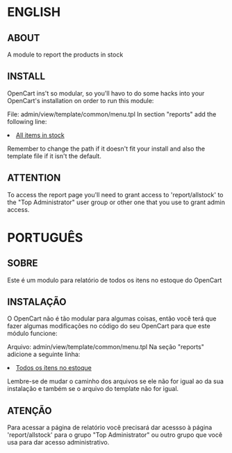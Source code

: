 ENGLISH
=======

ABOUT
-----
A module to report the products in stock

INSTALL
-------
OpenCart ins't so modular, so you'll havo to do some hacks into your OpenCart's
installation on order to run this module:

File: admin/view/template/common/menu.tpl
In section "reports" add the following line:
<li><a href="index.php?route=report/allstock">All items in stock</a></li>

Remember to change the path if it doesn't fit your install and also the template
file if it isn't the default.

ATTENTION
---------
To access the report page you'll need to grant access to 'report/allstock' to
the "Top Administrator" user group or other one that you use to grant admin
access.

PORTUGUÊS
=========

SOBRE
-----

Este é um modulo para relatório de todos os itens no estoque do OpenCart

INSTALAÇÃO
----------
O OpenCart não é tão modular para algumas coisas, então você terá que fazer
algumas modificações no código do seu OpenCart para que este módulo funcione:

Arquivo: admin/view/template/common/menu.tpl
Na seção "reports" adicione a seguinte linha:
<li><a href="index.php?route=report/allstock">Todos os ítens no estoque</a></li>

Lembre-se de mudar o caminho dos arquivos se ele não for igual ao da sua
instalação e também se o arquivo do template não for igual.

ATENÇÃO
-------
Para acessar a página de relatório você precisará dar acessso à página
'report/allstock' para o grupo "Top Administrator" ou outro grupo que você usa
para dar acesso administrativo.
